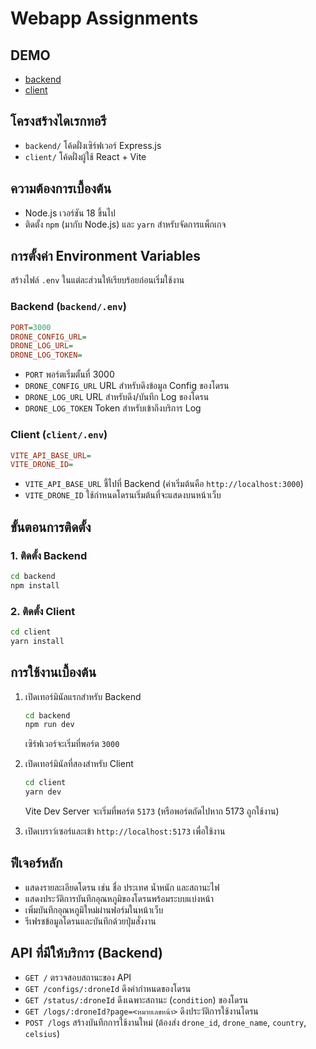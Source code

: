 # Webapp Assignments

## DEMO
- [backend](https://66011352-api.vercel.app)
- [client](https://66011352-client.vercel.app)

## โครงสร้างไดเรกทอรี
- `backend/` โค้ดฝั่งเซิร์ฟเวอร์ Express.js
- `client/` โค้ดฝั่งผู้ใช้ React + Vite

## ความต้องการเบื้องต้น
- Node.js เวอร์ชัน 18 ขึ้นไป
- ติดตั้ง `npm` (มากับ Node.js) และ `yarn` สำหรับจัดการแพ็กเกจ

## การตั้งค่า Environment Variables

สร้างไฟล์ `.env` ในแต่ละส่วนให้เรียบร้อยก่อนเริ่มใช้งาน

### Backend (`backend/.env`)
```ini
PORT=3000
DRONE_CONFIG_URL=
DRONE_LOG_URL=
DRONE_LOG_TOKEN=
```
- `PORT`  พอร์ตเริ่มตั้นที่ 3000
- `DRONE_CONFIG_URL` URL สำหรับดึงข้อมูล Config ของโดรน
- `DRONE_LOG_URL` URL สำหรับดึง/บันทึก Log ของโดรน
- `DRONE_LOG_TOKEN` Token สำหรับเข้าถึงบริการ Log

### Client (`client/.env`)
```ini
VITE_API_BASE_URL=
VITE_DRONE_ID=
```
- `VITE_API_BASE_URL` ชี้ไปที่ Backend (ค่าเริ่มต้นคือ `http://localhost:3000`)
- `VITE_DRONE_ID` ใช้กำหนดโดรนเริ่มต้นที่จะแสดงบนหน้าเว็บ

## ขั้นตอนการติดตั้ง

### 1. ติดตั้ง Backend
```bash
cd backend
npm install
```

### 2. ติดตั้ง Client
```bash
cd client
yarn install
```

## การใช้งานเบื้องต้น
1. เปิดเทอร์มินัลแรกสำหรับ Backend
   ```bash
   cd backend
   npm run dev
   ```
   เซิร์ฟเวอร์จะเริ่มที่พอร์ต `3000`

2. เปิดเทอร์มินัลที่สองสำหรับ Client
   ```bash
   cd client
   yarn dev
   ```
   Vite Dev Server จะเริ่มที่พอร์ต `5173` (หรือพอร์ตถัดไปหาก 5173 ถูกใช้งาน)

3. เปิดเบราว์เซอร์และเข้า `http://localhost:5173` เพื่อใช้งาน

## ฟีเจอร์หลัก
- แสดงรายละเอียดโดรน เช่น ชื่อ ประเทศ น้ำหนัก และสถานะไฟ
- แสดงประวัติการบันทึกอุณหภูมิของโดรนพร้อมระบบแบ่งหน้า
- เพิ่มบันทึกอุณหภูมิใหม่ผ่านฟอร์มในหน้าเว็บ
- รีเฟรชข้อมูลโดรนและบันทึกด้วยปุ่มสั่งงาน

## API ที่มีให้บริการ (Backend)
- `GET /` ตรวจสอบสถานะของ API
- `GET /configs/:droneId` ดึงค่ากำหนดของโดรน
- `GET /status/:droneId` ดึงเฉพาะสถานะ (`condition`) ของโดรน
- `GET /logs/:droneId?page=<หมายเลขหน้า>` ดึงประวัติการใช้งานโดรน
- `POST /logs` สร้างบันทึกการใช้งานใหม่ (ต้องส่ง `drone_id`, `drone_name`, `country`, `celsius`)
